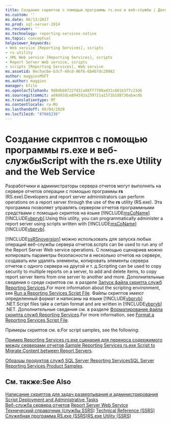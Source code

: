 ```yaml
---
title: Создание скриптов с помощью программы rs.exe и веб-службы | Документы Майкрософт
ms.custom: ''
ms.date: 06/13/2017
ms.prod: sql-server-2014
ms.reviewer: ''
ms.technology: reporting-services-native
ms.topic: conceptual
helpviewer_keywords:
- Web service [Reporting Services], scripts
- rs utility
- XML Web service [Reporting Services], scripts
- Report Server Web service, scripts
- scripts [Reporting Services], Web service
ms.assetid: 0ec5ac6e-b3cf-49cd-96f6-6b4b7dc29982
author: maggiesMSFT
ms.author: maggies
manager: kfile
ms.openlocfilehash: 9d84bb8722fd31a08ff7788ad31c601b377c23d6
ms.sourcegitcommit: ad4d92dce894592a259721a1571b1d8736abacdb
ms.translationtype: MT
ms.contentlocale: ru-RU
ms.lasthandoff: 08/04/2020
ms.locfileid: "87665236"
---
```

# <a name="script-with-the-rsexe-utility-and-the-web-service"></a><span data-ttu-id="924d9-102">Создание скриптов с помощью программы rs.exe и веб-службы</span><span class="sxs-lookup"><span data-stu-id="924d9-102">Script with the rs.exe Utility and the Web Service</span></span>
  <span data-ttu-id="924d9-103">Разработчики и администраторы сервера отчетов могут выполнять на сервере отчетов операции с помощью программы **rs** (RS.exe).</span><span class="sxs-lookup"><span data-stu-id="924d9-103">Developers and report server administrators can perform operations on a report server through the use of the **rs** utility (RS.exe).</span></span> <span data-ttu-id="924d9-104">Эта программа позволяет управлять сервером отчетов программными средствами с помощью скриптов на языке [!INCLUDE[msCoName](../../includes/msconame-md.md)] [!INCLUDE[vbprvb](../../includes/vbprvb-md.md)].</span><span class="sxs-lookup"><span data-stu-id="924d9-104">Using this utility, you can programmatically administer a report server using scripts written with [!INCLUDE[msCoName](../../includes/msconame-md.md)] [!INCLUDE[vbprvb](../../includes/vbprvb-md.md)].</span></span>  
  
 [!INCLUDE[ssRSnoversion](../../includes/ssrsnoversion-md.md)] <span data-ttu-id="924d9-105">можно использовать для запуска любых операций веб-службы сервера отчетов.</span><span class="sxs-lookup"><span data-stu-id="924d9-105">scripts can be used to run any of the Report Server Web service operations.</span></span> <span data-ttu-id="924d9-106">С помощью сценариев можно копировать параметры безопасности в несколько отчетов на сервере, создавать или удалять элементы, копировать элементы сервера отчетов с одного сервера на другой и т. д.</span><span class="sxs-lookup"><span data-stu-id="924d9-106">Scripting can be used to copy security to multiple reports on a server, to add and delete items, to copy report server items from one server to another and more.</span></span> <span data-ttu-id="924d9-107">Дополнительные сведения о среде скриптов см. в разделе [Запуск файла скрипта служб Reporting Services](run-a-reporting-services-script-file.md).</span><span class="sxs-lookup"><span data-stu-id="924d9-107">For more information about the scripting environment, see [Run a Reporting Services Script File](run-a-reporting-services-script-file.md).</span></span> <span data-ttu-id="924d9-108">Файлы скриптов имеют определенный формат и написаны на языке [!INCLUDE[vbprvb](../../includes/vbprvb-md.md)] .NET.</span><span class="sxs-lookup"><span data-stu-id="924d9-108">Script files take a certain format and are written in [!INCLUDE[vbprvb](../../includes/vbprvb-md.md)] .NET.</span></span> <span data-ttu-id="924d9-109">Дополнительные сведения см. в разделе [Форматирование файла скрипта служб Reporting Services](format-a-reporting-services-script-file.md).</span><span class="sxs-lookup"><span data-stu-id="924d9-109">For more information, see [Format a Reporting Services Script File](format-a-reporting-services-script-file.md).</span></span>  
  
 <span data-ttu-id="924d9-110">Примеры скриптов см. в:</span><span class="sxs-lookup"><span data-stu-id="924d9-110">For script samples, see the following:</span></span>  
  
 <span data-ttu-id="924d9-111">[Пример Reporting Services rs.exe сценария для переноса содержимого между серверами отчетов](sample-reporting-services-rs-exe-script-to-copy-content-between-report-servers.md).</span><span class="sxs-lookup"><span data-stu-id="924d9-111">[Sample Reporting Services rs.exe Script to Migrate Content between Report Servers](sample-reporting-services-rs-exe-script-to-copy-content-between-report-servers.md).</span></span>  
  
 <span data-ttu-id="924d9-112">[Образцы продуктов служб SQL Server Reporting Services](https://go.microsoft.com/fwlink/?LinkId=177889)</span><span class="sxs-lookup"><span data-stu-id="924d9-112">[SQL Server Reporting Services Product Samples](https://go.microsoft.com/fwlink/?LinkId=177889).</span></span>  
  
## <a name="see-also"></a><span data-ttu-id="924d9-113">См. также:</span><span class="sxs-lookup"><span data-stu-id="924d9-113">See Also</span></span>  
 <span data-ttu-id="924d9-114">[Написание скриптов для задач развертывания и администрирования](script-deployment-and-administrative-tasks.md) </span><span class="sxs-lookup"><span data-stu-id="924d9-114">[Script Deployment and Administrative Tasks](script-deployment-and-administrative-tasks.md) </span></span>  
 <span data-ttu-id="924d9-115">[Веб-служба сервера отчетов](../report-server-web-service/report-server-web-service.md) </span><span class="sxs-lookup"><span data-stu-id="924d9-115">[Report Server Web Service](../report-server-web-service/report-server-web-service.md) </span></span>  
 <span data-ttu-id="924d9-116">[Технический справочник (службы SSRS)](../technical-reference-ssrs.md) </span><span class="sxs-lookup"><span data-stu-id="924d9-116">[Technical Reference &#40;SSRS&#41;](../technical-reference-ssrs.md) </span></span>  
 [<span data-ttu-id="924d9-117">Служебная программа RS.exe (SSRS)</span><span class="sxs-lookup"><span data-stu-id="924d9-117">RS.exe Utility &#40;SSRS&#41;</span></span>](rs-exe-utility-ssrs.md)  
  
  
